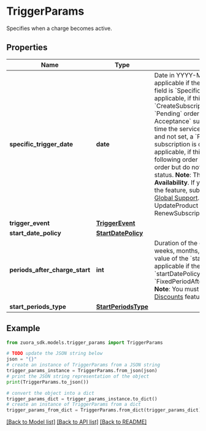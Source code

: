 # TriggerParams

Specifies when a charge becomes active. 

## Properties

Name | Type | Description | Notes
------------ | ------------- | ------------- | -------------
**specific_trigger_date** | **date** | Date in YYYY-MM-DD format. Only applicable if the value of the &#x60;triggerEvent&#x60; field is &#x60;SpecificDate&#x60;.   While this field is applicable, if this field is not set, your &#x60;CreateSubscription&#x60; order action creates a &#x60;Pending&#x60; order and a &#x60;Pending Acceptance&#x60; subscription. If at the same time the service activation date is required and not set, a &#x60;Pending Activation&#x60; subscription is created.  nWhile this field is applicable, if this field is not set, the following order actions create a &#x60;Pending&#x60; order but do not impact the subscription status. **Note**: This feature is in **Limited Availability**. If you want to have access to the feature, submit a request at [Zuora Global Support](http://support.zuora.com/).  * AddProduct  * UpdateProduct  * RemoveProduct  * RenewSubscription  * TermsAndConditions  | [optional] 
**trigger_event** | [**TriggerEvent**](TriggerEvent.md) |  | [optional] 
**start_date_policy** | [**StartDatePolicy**](StartDatePolicy.md) |  | [optional] 
**periods_after_charge_start** | **int** | Duration of the discount charge in days, weeks, months, or years, depending on the value of the &#x60;startPeriodsType&#x60; field. Only applicable if the value of the &#x60;startDatePolicy&#x60; field is &#x60;FixedPeriodAfterApplyToChargeStartDate&#x60;. **Note**: You must enable the [Enhanced Discounts](https://knowledgecenter.zuora.com/Zuora_Billing/Build_products_and_prices/Basic_concepts_and_terms/B_Charge_Models/D_Manage_Enhanced_Discount) feature to access this field.  | [optional] 
**start_periods_type** | [**StartPeriodsType**](StartPeriodsType.md) |  | [optional] 

## Example

```python
from zuora_sdk.models.trigger_params import TriggerParams

# TODO update the JSON string below
json = "{}"
# create an instance of TriggerParams from a JSON string
trigger_params_instance = TriggerParams.from_json(json)
# print the JSON string representation of the object
print(TriggerParams.to_json())

# convert the object into a dict
trigger_params_dict = trigger_params_instance.to_dict()
# create an instance of TriggerParams from a dict
trigger_params_from_dict = TriggerParams.from_dict(trigger_params_dict)
```
[[Back to Model list]](../README.md#documentation-for-models) [[Back to API list]](../README.md#documentation-for-api-endpoints) [[Back to README]](../README.md)


